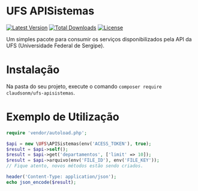 # UFS APISistemas
[![Latest Version](https://badgen.net/github/release/claudsonm/ufs-apisistemas)](https://github.com/claudsonm/ufs-apisistemas/releases)
[![Total Downloads](https://poser.pugx.org/claudsonm/ufs-apisistemas/downloads)](https://packagist.org/packages/claudsonm/ufs-apisistemas)
[![License](https://poser.pugx.org/claudsonm/ufs-apisistemas/license)](https://packagist.org/packages/claudsonm/ufs-apisistemas)

Um simples pacote para consumir os serviços disponibilizados pela API da UFS 
(Universidade Federal de Sergipe).

# Instalação
Na pasta do seu projeto, execute o comando `composer require claudsonm/ufs-apisistemas`.

# Exemplo de Utilização

```php
require 'vendor/autoload.php';

$api = new \UFS\APISistemas(env('ACESS_TOKEN'), true);
$result = $api->self();
$result = $api->get('departamentos', ['limit' => 10]);
$result = $api->arquivo(env('FILE_ID'), env('FILE_KEY'));
// Fique atento, novos métodos estão sendo criados.

header('Content-Type: application/json');
echo json_encode($result);
```

